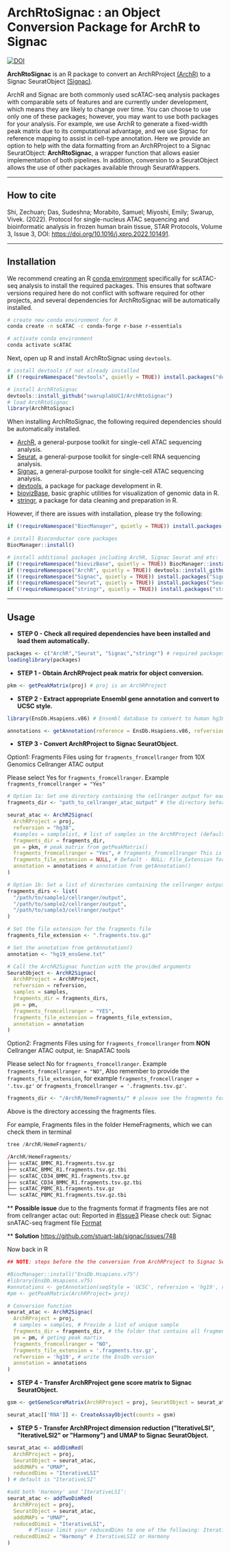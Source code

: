 
# ArchRtoSignac : an Object Conversion Package for ArchR to Signac

[![DOI](https://zenodo.org/badge/473458154.svg)](https://zenodo.org/badge/latestdoi/473458154)

**ArchRtoSignac** is an R package to convert an ArchRProject [(ArchR)](https://www.archrproject.com/index.html) to a Signac SeuratObject [(Signac)](https://satijalab.org/signac/index.html).

ArchR and Signac are both commonly used scATAC-seq analysis packages with comparable sets of features and are currently under development, which means they are likely to change over time. You can choose to use only one of these packages; however, you may want to use both packages for your analysis. For example, we use ArchR to generate a fixed-width peak matrix due to its computational advantage, and we use Signac for reference mapping to assist in cell-type annotation. Here we provide an option to help with the data formatting from an ArchRProject to a Signac SeuratObject: **ArchRtoSignac**, a wrapper function that allows easier implementation of both pipelines. In addition, conversion to a SeuratObject allows the use of other packages available through SeuratWrappers.

---
## How to cite

Shi, Zechuan; Das, Sudeshna; Morabito, Samuel; Miyoshi, Emily; Swarup, Vivek. (2022). Protocol for single-nucleus ATAC sequencing and bioinformatic analysis in frozen human brain tissue, STAR Protocols, Volume 3, Issue 3, DOI: https://doi.org/10.1016/j.xpro.2022.101491.

---

## Installation

We recommend creating an R [conda environment](https://docs.conda.io/en/latest) specifically for scATAC-seq analysis to install the required packages. This ensures that software versions required here do not conflict with software required for other projects, and several dependencies for ArchRtoSignac will be automatically installed.

```bash
# create new conda environment for R
conda create -n scATAC -c conda-forge r-base r-essentials

# activate conda environment
conda activate scATAC

```

Next, open up R and install ArchRtoSignac using `devtools`.

```r
# install devtools if not already installed
if (!requireNamespace("devtools", quietly = TRUE)) install.packages("devtools")

# install ArchRtoSignac
devtools::install_github("swaruplabUCI/ArchRtoSignac")
# load ArchRtoSignac
library(ArchRtoSignac)

```

When installing ArchRtoSignac, the following required dependencies should be automatically installed.

* [ArchR](https://www.archrproject.com/index.html), a general-purpose toolkit for single-cell ATAC sequencing analysis.
* [Seurat](https://satijalab.org/seurat/index.html), a general-purpose toolkit for single-cell RNA sequencing analysis.
* [Signac](https://satijalab.org/signac/index.html), a general-purpose toolkit for single-cell ATAC sequencing analysis.
* [devtools](https://devtools.r-lib.org/), a package for package development in R.
* [biovizBase](https://www.bioconductor.org/packages/release/bioc/html/biovizBase.html), basic graphic utilities for visualization of genomic data in R.
* [stringr](https://cran.r-project.org/web/packages/stringr/readme/README.html), a package for data cleaning and preparation in R.

However, if there are issues with installation, please try the following:

```r
if (!requireNamespace("BiocManager", quietly = TRUE)) install.packages("BiocManager")

# install Bioconductor core packages
BiocManager::install()

# install additional packages including ArchR, Signac Seurat and etc:
if (!requireNamespace("biovizBase", quietly = TRUE)) BiocManager::install("biovizBase")
if (!requireNamespace("ArchR", quietly = TRUE)) devtools::install_github("GreenleafLab/ArchR", ref="master", repos = BiocManager::repositories())
if (!requireNamespace("Signac", quietly = TRUE)) install.packages("Signac")
if (!requireNamespace("Seurat", quietly = TRUE)) install.packages("Seurat")
if (!requireNamespace("stringr", quietly = TRUE)) install.packages("stringr")

```

---

## Usage

* **STEP 0 - Check all required dependencies have been installed and load them automatically.**

```r
packages <- c("ArchR","Seurat", "Signac","stringr") # required packages
loadinglibrary(packages)

```

* **STEP 1 - Obtain ArchRProject peak matrix for object conversion.**

```r
pkm <- getPeakMatrix(proj) # proj is an ArchRProject

```

* **STEP 2 - Extract appropriate Ensembl gene annotation and convert to UCSC style.**

```r
library(EnsDb.Hsapiens.v86) # Ensembl database to convert to human hg38. Install what is appropriate for your analysis

annotations <- getAnnotation(reference = EnsDb.Hsapiens.v86, refversion = "hg38") # "UCSC" is the default style to change to but can be changed with argument seqStyle

```

* **STEP 3 - Convert ArchRProject to Signac SeuratObject.**

Option1: Fragments Files using for `fragments_fromcellranger` from 10X Genomics Cellranger ATAC output

Please select Yes for `fragments_fromcellranger`. Example `fragments_fromcellranger = "Yes"`

```r
# Option 1a: Set one directory containing the cellranger output for each sample
fragments_dir <- "path_to_cellranger_atac_output" # the directory before "/outs/" for all samples

seurat_atac <- ArchR2Signac(
  ArchRProject = proj,
  refversion = "hg38",
  #samples = samplelist, # list of samples in the ArchRProject (default will use ArchRProject@cellColData$Sample but another list can be provided)
  fragments_dir = fragments_dir,
  pm = pkm, # peak matrix from getPeakMatrix()
  fragments_fromcellranger = "Yes", # fragments_fromcellranger This is an Yes or No selection ("NO" | "N" | "No" or "YES" | "Y" | "Yes")
  fragments_file_extension = NULL, # Default - NULL: File_Extension for fragments files (typically they should be '.tsv.gz' or '.fragments.tsv.gz')
  annotation = annotations # annotation from getAnnotation()
)

# Option 1b: Set a list of directories containing the cellranger output for each sample
fragments_dirs <- list(
  "/path/to/sample1/cellranger/output",
  "/path/to/sample2/cellranger/output",
  "/path/to/sample3/cellranger/output"
)

# Set the file extension for the fragments file
fragments_file_extension <- ".fragments.tsv.gz"

# Set the annotation from getAnnotation()
annotation <- "hg19_ensGene.txt"

# Call the ArchR2Signac function with the provided arguments
SeuratObject <- ArchR2Signac(
  ArchRProject = ArchRProject,
  refversion = refversion,
  samples = samples,
  fragments_dir = fragments_dirs,
  pm = pm,
  fragments_fromcellranger = "YES",
  fragments_file_extension = fragments_file_extension,
  annotation = annotation
)

```
Option2: Fragments Files using for `fragments_fromcellranger` from **NON** Cellranger ATAC output, ie: SnapATAC tools

Please select No for `fragments_fromcellranger`. Example `fragments_fromcellranger = "NO"`, Also remember to provide the `fragments_file_extension`, for example `fragments_fromcellranger = '.tsv.gz'` or `fragments_fromcellranger = '.fragments.tsv.gz'`.

```r
fragments_dir <- "/ArchR/HemeFragments/" # please see the fragments format provided by ArchR examples

```
Above is the directory accessing the fragments files.

For eample, Fragments files in the folder HemeFragments, which we can check them in terminal

```r
tree /ArchR/HemeFragments/

/ArchR/HemeFragments/
├── scATAC_BMMC_R1.fragments.tsv.gz
├── scATAC_BMMC_R1.fragments.tsv.gz.tbi
├── scATAC_CD34_BMMC_R1.fragments.tsv.gz
├── scATAC_CD34_BMMC_R1.fragments.tsv.gz.tbi
├── scATAC_PBMC_R1.fragments.tsv.gz
└── scATAC_PBMC_R1.fragments.tsv.gz.tbi

```
** **Possible issue** due to the fragments format if fragments files are not from cellranger actac out:
Reported in [#Issue3](https://github.com/swaruplabUCI/ArchRtoSignac/issues/3)
Please check out: Signac snATAC-seq fragment file [Format](https://support.10xgenomics.com/single-cell-atac/software/pipelines/latest/output/fragments)

** **Solution**
https://github.com/stuart-lab/signac/issues/748

Now back in R

```r
## NOTE: steps before the the conversion from ArchRProject to Signac SeuratObject.

#BiocManager::install("EnsDb.Hsapiens.v75")
#library(EnsDb.Hsapiens.v75)
#annotations <- getAnnotation(seqStyle = 'UCSC', refversion = 'hg19', reference = EnsDb.Hsapiens.v75)
#pm <- getPeakMatrix(ArchRProject= proj)

# Conversion function
seurat_atac <- ArchR2Signac(
  ArchRProject = proj,
  # samples = samples, # Provide a list of unique sample
  fragments_dir = fragments_dir, # the folder that contains all fragments samples in '.fragments.tsv.gz' or '.tsv.gz'
  pm = pm, # geting peak martix
  fragments_fromcellranger = "NO",
  fragments_file_extension = '.fragments.tsv.gz',
  refversion = 'hg19', # write the EnsDb version
  annotation = annotations
)

```

* **STEP 4 - Transfer ArchRProject gene score matrix to Signac SeuratObject.**

```r
gsm <- getGeneScoreMatrix(ArchRProject = proj, SeuratObject = seurat_atac)

seurat_atac[['RNA']] <- CreateAssayObject(counts = gsm)

```

* **STEP 5 - Transfer ArchRProject dimension reduction ("IterativeLSI", "IterativeLSI2" or "Harmony") and UMAP to Signac SeuratObject.**

```r
seurat_atac <- addDimRed(
  ArchRProject = proj,
  SeuratObject = seurat_atac,
  addUMAPs = "UMAP",
  reducedDims = "IterativeLSI"
) # default is "IterativeLSI"

#add both 'Harmony' and ‘IterativeLSI’:
seurat_atac <- addTwoDimRed(
  ArchRProject = proj,
  SeuratObject = seurat_atac,
  addUMAPs = "UMAP",
  reducedDims1 = "IterativeLSI",
       # Please limit your reducedDims to one of the following: IterativeLSI, IterativeLSI2 or Harmony
  reducedDims2 = "Harmony" # IterativeLSI2 or Harmony
)

```
